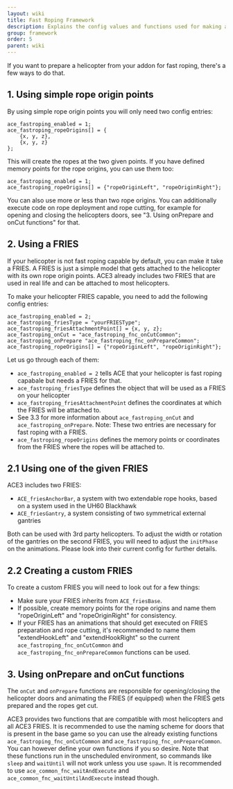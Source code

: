```yaml
---
layout: wiki
title: Fast Roping Framework
description: Explains the config values and functions used for making a helicopter fast roping capable.
group: framework
order: 5
parent: wiki
---
```


If you want to prepare a helicopter from your addon for fast roping, there's a few ways to do that.

## 1. Using simple rope origin points
By using simple rope origin points you will only need two config entries:
```
ace_fastroping_enabled = 1;
ace_fastroping_ropeOrigins[] = {
    {x, y, z}, 
    {x, y, z}
};
```
This will create the ropes at the two given points. If you have defined memory points for the rope origins, you can use them too:
```
ace_fastroping_enabled = 1;
ace_fastroping_ropeOrigins[] = {"ropeOriginLeft", "ropeOriginRight"};
```
You can also use more or less than two rope origins. You can additionally execute code on rope deployment and rope cutting, for example for opening and closing the helicopters doors, see "3. Using onPrepare and onCut functions" for that.

## 2. Using a FRIES
If your helicopter is not fast roping capable by default, you can make it take a FRIES. A FRIES is just a simple model that gets attached to the helicopter with its own rope origin points. ACE3 already includes two FRIES that are used in real life and can be attached to most helicopters.

To make your helicopter FRIES capable, you need to add the following config entries:
```
ace_fastroping_enabled = 2;
ace_fastroping_friesType = "yourFRIESType";
ace_fastroping_friesAttachmentPoint[] = {x, y, z};
ace_fastroping_onCut = "ace_fastroping_fnc_onCutCommon";
ace_fastroping_onPrepare "ace_fastroping_fnc_onPrepareCommon";
ace_fastroping_ropeOrigins[] = {"ropeOriginLeft", "ropeOriginRight"};
```
Let us go through each of them:
- `ace_fastroping_enabled = 2` tells ACE that your helicopter is fast roping capabale but needs a FRIES for that.
- `ace_fastroping_friesType` defines the object that will be used as a FRIES on your helicopter
- `ace_fastroping_friesAttachmentPoint` defines the coordinates at which the FRIES will be attached to.
- See 3.3 for more information about `ace_fastroping_onCut` and `ace_fastroping_onPrepare`. Note: These two entries are necessary for fast roping with a FRIES.
- `ace_fastroping_ropeOrigins` defines the memory points or coordinates from the FRIES where the ropes will be attached to.

## 2.1 Using one of the given FRIES
ACE3 includes two FRIES:

- `ACE_friesAnchorBar`, a system with two extendable rope hooks, based on a system used in the UH60 Blackhawk
- `ACE_friesGantry`, a system consisting of two symmetrical external gantries

Both can be used with 3rd party helicopters. To adjust the width or rotation of the gantries on the second FRIES, you will need to adjust the `initPhase` on the animations. Please look into their current config for further details.

## 2.2 Creating a custom FRIES
To create a custom FRIES you will need to look out for a few things:
- Make sure your FRIES inherits from `ACE_friesBase`.
- If possible, create memory points for the rope origins and name them "ropeOriginLeft" and "ropeOriginRight" for consistency.
- If your FRIES has an animations that should get executed on FRIES preparation and rope cutting, it's recommended to name them "extendHookLeft" and "extendHookRight" so the current `ace_fastroping_fnc_onCutCommon` and `ace_fastroping_fnc_onPrepareCommon` functions can be used.

## 3. Using onPrepare and onCut functions
The `onCut` and `onPrepare` functions are responsible for opening/closing the helicopter doors and animating the FRIES (if equipped) when the FRIES gets prepared and the ropes get cut.

ACE3 provides two functions that are compatible with most helicopters and all ACE3 FRIES. It is recommended to use the naming scheme for doors that is present in the base game so you can use the already existing functions `ace_fastroping_fnc_onCutCommon` and `ace_fastroping_fnc_onPrepareCommon`. You can however define your own functions if you so desire. Note that these functions run in the unscheduled environment, so commands like `sleep` and `waitUntil` will not work unless you use `spawn`. It is recommended to use `ace_common_fnc_waitAndExecute` and `ace_common_fnc_waitUntilAndExecute` instead though.
